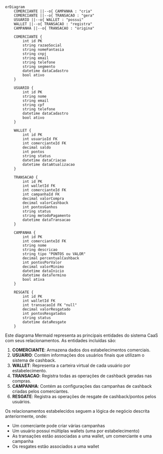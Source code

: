 ```mermaid
erDiagram
    COMERCIANTE ||--o{ CAMPANHA : "cria"
    COMERCIANTE ||--o{ TRANSACAO : "gera"
    USUARIO ||--o{ WALLET : "possui"
    WALLET ||--o{ TRANSACAO : "registra"
    CAMPANHA ||--o{ TRANSACAO : "origina"
    
    COMERCIANTE {
        int id PK
        string razaoSocial
        string nomeFantasia
        string cnpj
        string email
        string telefone
        string segmento
        datetime dataCadastro
        bool ativo
    }
    
    USUARIO {
        int id PK
        string nome
        string email
        string cpf
        string telefone
        datetime dataCadastro
        bool ativo
    }
    
    WALLET {
        int id PK
        int usuarioId FK
        int comercianteId FK
        decimal saldo
        int pontos
        string status
        datetime dataCriacao
        datetime dataAtualizacao
    }
    
    TRANSACAO {
        int id PK
        int walletId FK
        int comercianteId FK
        int campanhaId FK
        decimal valorCompra
        decimal valorCashback
        int pontosGanhos
        string status
        string metodoPagamento
        datetime dataTransacao
    }
    
    CAMPANHA {
        int id PK
        int comercianteId FK
        string nome
        string descricao
        string tipo "PONTOS ou VALOR"
        decimal percentualCashback
        int pontosPorValor
        decimal valorMinimo
        datetime dataInicio
        datetime dataTermino
        bool ativa
    }
    
    RESGATE {
        int id PK
        int walletId FK
        int transacaoId FK "null"
        decimal valorResgatado
        int pontosResgatados
        string status
        datetime dataResgate
    }

```

Este diagrama Mermaid representa as principais entidades do sistema CaaS com seus relacionamentos. As entidades incluídas são:

1. **COMERCIANTE**: Armazena dados dos estabelecimentos comerciais.
2. **USUARIO**: Contém informações dos usuários finais que utilizam o sistema de cashback.
3. **WALLET**: Representa a carteira virtual de cada usuário por estabelecimento.
4. **TRANSACAO**: Registra todas as operações de cashback geradas nas compras.
5. **CAMPANHA**: Contém as configurações das campanhas de cashback criadas pelos comerciantes.
6. **RESGATE**: Registra as operações de resgate de cashback/pontos pelos usuários.

Os relacionamentos estabelecidos seguem a lógica de negócio descrita anteriormente, onde:
- Um comerciante pode criar várias campanhas
- Um usuário possui múltiplas wallets (uma por estabelecimento)
- As transações estão associadas a uma wallet, um comerciante e uma campanha
- Os resgates estão associados a uma wallet
